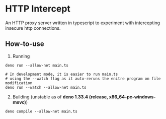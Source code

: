 # HTTP Intercept
An HTTP proxy server written in typescript to experiment with intercepting insecure http connections.

## How-to-use
1) Running
  ```
  deno run --allow-net main.ts

  # In development mode, it is easier to run main.ts
  # using the --watch flag as it auto-reruns the enitre program on file modification
  deno run --watch --allow-net main.ts
  ```
2) Building (unstable as of **deno 1.33.4 (release, x86_64-pc-windows-msvc)**)
  ```
  deno compile --allow-net main.ts
  ```